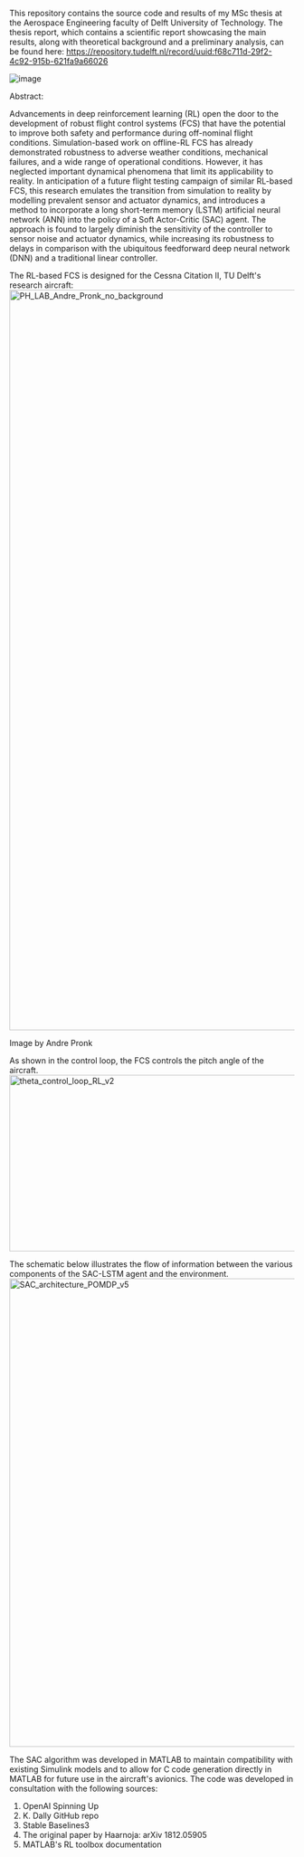 This repository contains the source code and results of my MSc thesis at the Aerospace Engineering faculty of Delft University of Technology.
The thesis report, which contains a scientific report showcasing the main results, along with theoretical background and a preliminary analysis, can be found here:
https://repository.tudelft.nl/record/uuid:f68c711d-29f2-4c92-915b-621fa9a66026

<img width="898*0.6" height="1274*0.6" alt="image" src="https://github.com/user-attachments/assets/f92e629b-78e6-4988-9f25-7121400d2a73" />


Abstract:

Advancements in deep reinforcement learning (RL) open the door to the development
of robust flight control systems (FCS) that have the potential to improve both safety and
performance during off-nominal flight conditions. Simulation-based work on offline-RL FCS
has already demonstrated robustness to adverse weather conditions, mechanical failures, and a
wide range of operational conditions. However, it has neglected important dynamical phenomena
that limit its applicability to reality. In anticipation of a future flight testing campaign of
similar RL-based FCS, this research emulates the transition from simulation to reality by
modelling prevalent sensor and actuator dynamics, and introduces a method to incorporate
a long short-term memory (LSTM) artificial neural network (ANN) into the policy of a Soft
Actor-Critic (SAC) agent. The approach is found to largely diminish the sensitivity of the
controller to sensor noise and actuator dynamics, while increasing its robustness to delays in
comparison with the ubiquitous feedforward deep neural network (DNN) and a traditional
linear controller.


The RL-based FCS is designed for the Cessna Citation II, TU Delft's research aircraft:
<img width="4550" height="1309" alt="PH_LAB_Andre_Pronk_no_background" src="https://github.com/user-attachments/assets/6cbe4430-4239-4257-a9ca-78d918dc1375" />

Image by Andre Pronk


As shown in the control loop, the FCS controls the pitch angle of the aircraft.
<img width="1534" height="312" alt="theta_control_loop_RL_v2" src="https://github.com/user-attachments/assets/81f163a8-6bec-44a4-8c8f-70030b158de0" />

The schematic below illustrates the flow of information between the various components of the SAC-LSTM agent and the environment.
<img width="2560" height="828" alt="SAC_architecture_POMDP_v5" src="https://github.com/user-attachments/assets/6e00b9c8-15f5-4069-9cd2-6cc275cfd3ef" />


The SAC algorithm was developed in MATLAB to maintain compatibility with existing Simulink models and to allow for C code generation directly in MATLAB for future use in the aircraft's avionics.
The code was developed in consultation with the following sources:
1. OpenAI Spinning Up
2. K. Dally GitHub repo
3. Stable Baselines3
4. The original paper by Haarnoja: arXiv 1812.05905
5.  MATLAB's RL toolbox documentation
